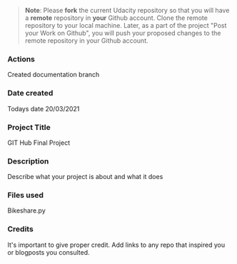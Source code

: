 >**Note**: Please **fork** the current Udacity repository so that you will have a **remote** repository in **your** Github account. Clone the remote repository to your local machine. Later, as a part of the project "Post your Work on Github", you will push your proposed changes to the remote repository in your Github account.

### Actions

Created documentation branch

### Date created
Todays date 20/03/2021

### Project Title
GIT Hub Final Project

### Description
Describe what your project is about and what it does

### Files used
Bikeshare.py

### Credits
It's important to give proper credit. Add links to any repo that inspired you or blogposts you consulted.

